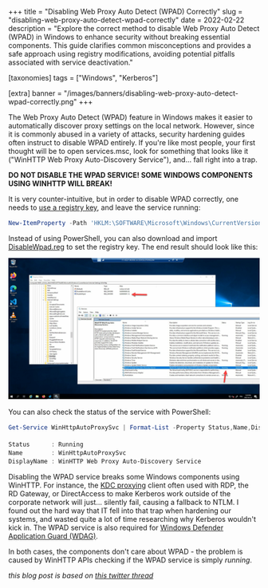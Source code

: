 +++
title = "Disabling Web Proxy Auto Detect (WPAD) Correctly"
slug = "disabling-web-proxy-auto-detect-wpad-correctly"
date = 2022-02-22
description = "Explore the correct method to disable Web Proxy Auto Detect (WPAD) in Windows to enhance security without breaking essential components. This guide clarifies common misconceptions and provides a safe approach using registry modifications, avoiding potential pitfalls associated with service deactivation."

[taxonomies]
tags = ["Windows", "Kerberos"]

[extra]
banner = "/images/banners/disabling-web-proxy-auto-detect-wpad-correctly.png"
+++

The Web Proxy Auto Detect (WPAD) feature in Windows makes it easier to automatically discover proxy settings on the local network. However, since it is commonly abused in a variety of attacks, security hardening guides often instruct to disable WPAD entirely. If you're like most people, your first thought will be to open services.msc, look for something that looks like it ("WinHTTP Web Proxy Auto-Discovery Service"), and... fall right into a trap.

**DO NOT DISABLE THE WPAD SERVICE! SOME WINDOWS COMPONENTS USING WINHTTP WILL BREAK!**

It is very counter-intuitive, but in order to disable WPAD correctly, one needs to [use a registry key](https://learn.microsoft.com/en-us/troubleshoot/windows-server/networking/disable-http-proxy-auth-features#how-to-disable-wpad), and leave the service running:

```powershell
New-ItemProperty -Path 'HKLM:\SOFTWARE\Microsoft\Windows\CurrentVersion\Internet Settings\WinHttp' -Name DisableWpad -Value 1 -Force
```

Instead of using PowerShell, you can also download and import [DisableWpad.reg](/files/DisableWpad.reg) to set the registry key. The end result should look like this:

![WPAD Disabled with Service Running](/images/posts/wpad-disabled-with-service-running.png)

You can also check the status of the service with PowerShell:

```powershell
Get-Service WinHttpAutoProxySvc | Format-List -Property Status,Name,DisplayName

Status      : Running
Name        : WinHttpAutoProxySvc
DisplayName : WinHTTP Web Proxy Auto-Discovery Service
```

Disabling the WPAD service breaks some Windows components using WinHTTP. For instance, the [KDC proxying](https://syfuhs.net/kdc-proxy-for-remote-access) client often used with RDP, the RD Gateway, or DirectAccess to make Kerberos work outside of the corporate network will just... silently fail, causing a fallback to NTLM. I found out the hard way that IT fell into that trap when hardening our systems, and wasted quite a lot of time researching why Kerberos wouldn't kick in. The WPAD service is also required for [Windows Defender Application Guard (WDAG)](https://github.com/MicrosoftDocs/windows-itpro-docs/issues/2965).

In both cases, the components don't care about WPAD - the problem is caused by WinHTTP APIs checking if the WPAD service is simply *running*.

*this blog post is based on [this twitter thread](https://twitter.com/awakecoding/status/1496243050032803840)*